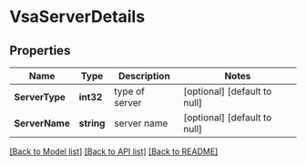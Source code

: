 # VsaServerDetails

## Properties
Name | Type | Description | Notes
------------ | ------------- | ------------- | -------------
**ServerType** | **int32** | type of server | [optional] [default to null]
**ServerName** | **string** | server name | [optional] [default to null]

[[Back to Model list]](../README.md#documentation-for-models) [[Back to API list]](../README.md#documentation-for-api-endpoints) [[Back to README]](../README.md)


